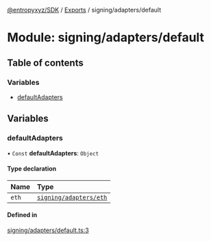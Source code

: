 [@entropyxyz/SDK](../README.md) / [Exports](../modules.md) / signing/adapters/default

# Module: signing/adapters/default

## Table of contents

### Variables

- [defaultAdapters](signing_adapters_default.md#defaultadapters)

## Variables

### defaultAdapters

• `Const` **defaultAdapters**: `Object`

#### Type declaration

| Name | Type |
| :------ | :------ |
| `eth` | [`signing/adapters/eth`](signing_adapters_eth.md) |

#### Defined in

[signing/adapters/default.ts:3](https://github.com/entropyxyz/SDK/blob/04833ee/src/signing/adapters/default.ts#L3)
